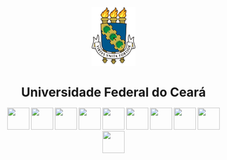 <div align="center">
  <a href="https://www.ufc.br/"><img src="./images/brasao.svg" width=100"></a>
  <h1>Universidade Federal do Ceará</h1>
</div>

<div align="center">
<a href="https://github.com/wesleey">
<img src="https://github.com/wesleey.png?s=50" width="50" height="50"></a>
<a href="https://github.com/emanoelvitor">
<img src="https://github.com/emanoelvitor.png?s=50" width="50" height="50"></a>
<a href="https://github.com/pkziinn10">
<img src="https://github.com/pkziinn10.png?s=50" width="50" height="50"></a>
<a href="https://github.com/alisondeveloper">
<img src="https://github.com/alisondeveloper.png?s=50" width="50" height="50"></a>
<a href="https://github.com/nuvim">
<img src="https://github.com/nuvim.png?s=50" width="50" height="50"></a>
<a href="https://github.com/mikeyasbrito">
<img src="https://github.com/mikeyasbrito.png?s=50" width="50" height="50"></a>
<a href="https://github.com/joaokaue">
<img src="https://github.com/joaokaue.png?s=50" width="50" height="50"></a>
<a href="https://github.com/alisondantas">
<img src="https://github.com/alisondantas.png?s=50" width="50" height="50"></a>
<a href="https://github.com/josuelemoos">
<img src="https://github.com/josuelemoos.png?s=50" width="50" height="50"></a>
<a href="https://github.com/PabloKauan-TI">
<img src="https://github.com/PabloKauan-TI.png?s=50" width="50" height="50"></a>
</div>
